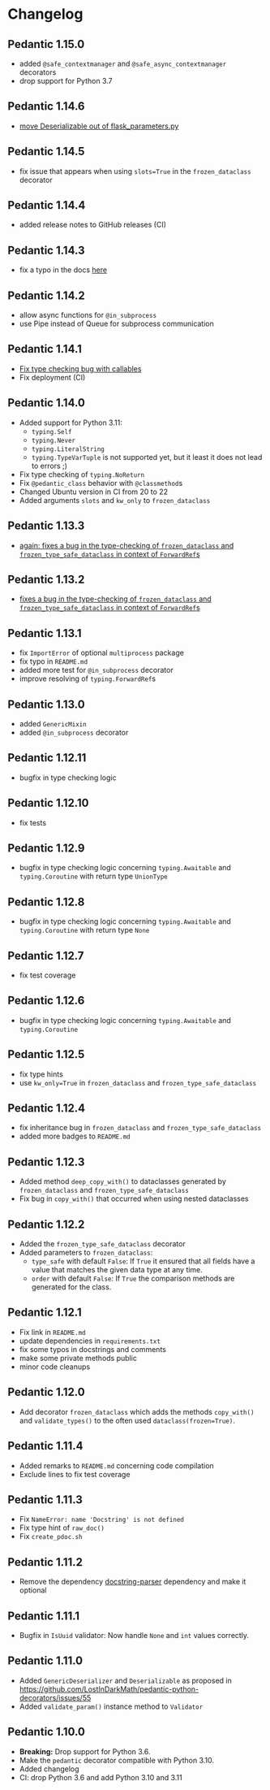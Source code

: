 # Changelog
## Pedantic 1.15.0
- added `@safe_contextmanager` and `@safe_async_contextmanager` decorators
- drop support for Python 3.7

## Pedantic 1.14.6
- [move Deserializable out of flask_parameters.py](https://github.com/LostInDarkMath/pedantic-python-decorators/issues/86)

## Pedantic 1.14.5
- fix issue that appears when using `slots=True` in the `frozen_dataclass` decorator

## Pedantic 1.14.4
- added release notes to GitHub releases (CI)

## Pedantic 1.14.3
- fix a typo in the docs [here](https://github.com/LostInDarkMath/pedantic-python-decorators/pull/79)

## Pedantic 1.14.2
- allow async functions for `@in_subprocess`
- use Pipe instead of Queue for subprocess communication

## Pedantic 1.14.1
- [Fix type checking bug with callables](https://github.com/LostInDarkMath/pedantic-python-decorators/issues/74)
- Fix deployment (CI)

## Pedantic 1.14.0
- Added support for Python 3.11:
  - `typing.Self`
  - `typing.Never`
  - `typing.LiteralString`
  - `typing.TypeVarTuple` is not supported yet, but it least it does not lead to errors ;)
- Fix type checking of `typing.NoReturn`
- Fix `@pedantic_class` behavior with `@classmethod`s
- Changed Ubuntu version in CI from 20 to 22
- Added arguments `slots` and `kw_only` to `frozen_dataclass`

## Pedantic 1.13.3
- [again: fixes a bug in the type-checking of `frozen_dataclass` and `frozen_type_safe_dataclass` in context of `ForwardRef`s](https://github.com/LostInDarkMath/pedantic-python-decorators/issues/72) 

## Pedantic 1.13.2
- [fixes a bug in the type-checking of `frozen_dataclass` and `frozen_type_safe_dataclass` in context of `ForwardRef`s](https://github.com/LostInDarkMath/pedantic-python-decorators/issues/72)

## Pedantic 1.13.1
- fix `ImportError` of optional `multiprocess` package
- fix typo in `README.md`
- added more test for `@in_subprocess` decorator
- improve resolving of `typing.ForwardRef`s

## Pedantic 1.13.0
- added `GenericMixin`
- added `@in_subprocess` decorator

## Pedantic 1.12.11
- bugfix in type checking logic 

## Pedantic 1.12.10
- fix tests

## Pedantic 1.12.9
- bugfix in type checking logic concerning `typing.Awaitable` and `typing.Coroutine` with return type `UnionType`

## Pedantic 1.12.8
- bugfix in type checking logic concerning `typing.Awaitable` and `typing.Coroutine` with return type `None`

## Pedantic 1.12.7
- fix test coverage

## Pedantic 1.12.6
- bugfix in type checking logic concerning `typing.Awaitable` and `typing.Coroutine`

## Pedantic 1.12.5
- fix type hints
- use `kw_only=True` in `frozen_dataclass` and `frozen_type_safe_dataclass`

## Pedantic 1.12.4
- fix inheritance bug in `frozen_dataclass` and `frozen_type_safe_dataclass`
- added more badges to `README.md`

## Pedantic 1.12.3
- Added method `deep_copy_with()` to dataclasses generated by `frozen_dataclass` and `frozen_type_safe_dataclass`
- Fix bug in `copy_with()` that occurred when using nested dataclasses

## Pedantic 1.12.2
- Added the `frozen_type_safe_dataclass` decorator
- Added parameters to `frozen_dataclass`:
  - `type_safe` with default `False`: If `True` it ensured that all fields have a value that matches the given data type at any time.
  - `order` with default `False`: If `True` the comparison methods are generated for the class.

## Pedantic 1.12.1
- Fix link in `README.md`
- update dependencies in `requirements.txt`
- fix some typos in docstrings and comments
- make some private methods public
- minor code cleanups

## Pedantic 1.12.0
- Add decorator `frozen_dataclass` which adds the methods `copy_with()` and `validate_types()` to the often used `dataclass(frozen=True)`. 

## Pedantic 1.11.4
- Added remarks to `README.md` concerning code compilation
- Exclude lines to fix test coverage

## Pedantic 1.11.3
- Fix `NameError: name 'Docstring' is not defined`
- Fix type hint of `raw_doc()`
- Fix `create_pdoc.sh`

## Pedantic 1.11.2
- Remove the dependency [docstring-parser](https://github.com/rr-/docstring_parser) dependency and make it optional

## Pedantic 1.11.1
- Bugfix in `IsUuid` validator: Now handle `None` and `int` values correctly.

## Pedantic 1.11.0
- Added `GenericDeserializer` and `Deserializable` as proposed in https://github.com/LostInDarkMath/pedantic-python-decorators/issues/55
- Added `validate_param()` instance method to `Validator`

## Pedantic 1.10.0
- **Breaking:** Drop support for Python 3.6.
- Make the `pedantic` decorator compatible with Python 3.10.
- Added changelog
- CI: drop Python 3.6 and add Python 3.10 and 3.11
